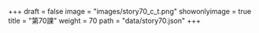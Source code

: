 +++
draft = false 
image = "images/story70_c_t.png" 
showonlyimage = true 
title = "第70課" 
weight = 70 
path = "data/story70.json" 
+++
